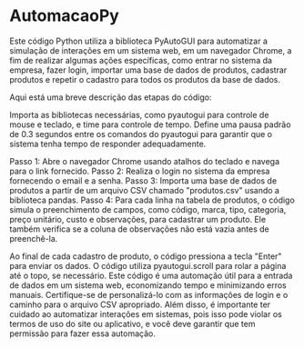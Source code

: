 # AutomacaoPy
Este código Python utiliza a biblioteca PyAutoGUI para automatizar a simulação de interações em um sistema web, em um navegador Chrome, a fim de realizar algumas ações específicas, como entrar no sistema da 
empresa, fazer login, importar uma base de dados de produtos, cadastrar produtos e repetir o cadastro para todos os produtos da base de dados.

Aqui está uma breve descrição das etapas do código:

Importa as bibliotecas necessárias, como pyautogui para controle de mouse e teclado, e time para controle de tempo.
Define uma pausa padrão de 0.3 segundos entre os comandos do pyautogui para garantir que o sistema tenha tempo de responder adequadamente.

Passo 1: Abre o navegador Chrome usando atalhos do teclado e navega para o link fornecido.
Passo 2: Realiza o login no sistema da empresa fornecendo o email e a senha.
Passo 3: Importa uma base de dados de produtos a partir de um arquivo CSV chamado "produtos.csv" usando a biblioteca pandas.
Passo 4: Para cada linha na tabela de produtos, o código simula o preenchimento de campos, como código, marca, tipo, categoria, preço unitário, custo e observações, para cadastrar um produto. Ele também verifica
se a coluna de observações não está vazia antes de preenchê-la.

Ao final de cada cadastro de produto, o código pressiona a tecla "Enter" para enviar os dados.
O código utiliza pyautogui.scroll para rolar a página até o topo, se necessário.
Este código é uma automação útil para a entrada de dados em um sistema web, economizando tempo e minimizando erros manuais. Certifique-se de personalizá-lo com as informações de login e o caminho para o arquivo
CSV apropriado. Além disso, é importante ter cuidado ao automatizar interações em sistemas, pois isso pode violar os termos de uso do site ou aplicativo, e você deve garantir que tem permissão para fazer essa 
automação.
